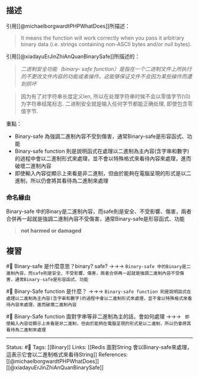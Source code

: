 


## 描述
引用[[@michaelborgwardtPHPWhatDoes]]所描述：
> It means the function will work correctly when you pass it arbitrary binary data (i.e. strings containing non-ASCII bytes and/or null bytes).

引用[[@xiadayuErJinZhiAnQuanBinarySafe]]所描述的：
> _二进制安全功能（binary- safe function）是指在一个二进制文件上所执行的不更改文件内容的功能或者操作。这能够保证文件不会因为某些操作而遭到损坏_


> 因为有了对字符串长度定义len, 所以在处理字符串时候不会以零值字节(\0)为字符串结尾标志.
> 二进制安全就是输入任何字节都能正确处理, 即使包含零值字节.

重點：
- Binary-safe 為強調二進制內容不受到傷害，通常Binary-safe是形容函式、功能
- Binary-safe function 則是說明函式在處理以二進制為主內容(含字串和數字)的過程中會以二進制形式來處理，並不會以特殊格式來看待內容來處理，進而破壞二進制內容
- 即使輸入內容從顯示上來看是非二進制，但由於能夠在電腦呈現的形式是以二進制，所以仍會將其看待為二進制來處理


### 命名緣由
Binary-safe 中的Binary是二進制內容，而safe則是安全、不受影響、傷害，兩者合併再一起就是強調二進制內容不受傷害，通常Binary-safe是形容函式、功能
> **not harmed or damaged**


## 複習

#🧠 Binary-safe 是什麼意思？binary? safe?  ->->-> `Binary-safe 中的Binary是二進制內容，而safe則是安全、不受影響、傷害，兩者合併再一起就是強調二進制內容不受傷害，通常Binary-safe是形容函式、功能`
<!--SR:!2022-07-18,28,250-->

#🧠 Binary-Safe function 是什麼？ ->->-> `Binary-safe function 則是說明函式在處理以二進制為主內容(含字串和數字)的過程中會以二進制形式來處理，並不會以特殊格式來看待內容來處理，進而破壞二進制內容`
<!--SR:!2022-07-18,28,250-->

#🧠 Binary-Safe function 面對字串等非二進制為主的話，會如何處理 ->->-> ` 即使輸入內容從顯示上來看是非二進制，但由於能夠在電腦呈現的形式是以二進制，所以仍會將其看待為二進制來處理`
<!--SR:!2022-09-30,74,250-->

---
Status: #🌱 
Tags: [[Binary]]
Links:
[[Redis 面對String 會以Binary-safe來處理，這表示它會以二進制格式來看待String]]
References:
[[@michaelborgwardtPHPWhatDoes]]
[[@xiadayuErJinZhiAnQuanBinarySafe]]